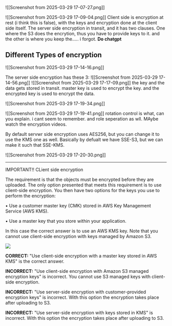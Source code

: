 ![[Screenshot from 2025-03-29 17-07-27.png]]

![[Screenshot from 2025-03-29 17-09-04.png]]
Client side is encryption at rest (i think this is false), with the keys and encryption done at the client side itself.
The server side encryption in transit, and it has two clauses. One where the S3 does the encrytion, thus you have to provide keys to it. and the other is where you keep the..... i forgot.
**Do chatgpt**


## Different Types of encryption
![[Screenshot from 2025-03-29 17-14-16.png]]

The server side encryption has these 3:
![[Screenshot from 2025-03-29 17-14-56.png]]
![[Screenshot from 2025-03-29 17-17-09.png]]
the key and the data gets stored in transit. master key is used to encrypt the key. and the encrypted key is used to encrypt the data.

![[Screenshot from 2025-03-29 17-19-34.png]]

![[Screenshot from 2025-03-29 17-19-41.png]]
rotation control is what, can you explain. i cant seem to remember. and role seperation as wll.
MAybe watch the encryption videos.


By default servwr side encryption uses AES256, but you can change it to use the KMS one as well. Basically by defualt we have SSE-S3, but we can make it such that SSE-KMS.

![[Screenshot from 2025-03-29 17-20-30.png]]


---

IMPORTANT!!
CLient side encryption


The requirement is that the objects must be encrypted before they are uploaded. The only option presented that meets this requirement is to use client-side encryption. You then have two options for the keys you use to perform the encryption:

• Use a customer master key (CMK) stored in AWS Key Management Service (AWS KMS).

• Use a master key that you store within your application.

In this case the correct answer is to use an AWS KMS key. Note that you cannot use client-side encryption with keys managed by Amazon S3.

![](https://img-c.udemycdn.com/redactor/raw/test_question_description/2021-02-25_12-00-48-9dad6f62c8e7c9414b51a788e346c78c.jpg)

**CORRECT:** "Use client-side encryption with a master key stored in AWS KMS" is the correct answer.

**INCORRECT:** "Use client-side encryption with Amazon S3 managed encryption keys" is incorrect. You cannot use S3 managed keys with client-side encryption.

**INCORRECT:** "Use server-side encryption with customer-provided encryption keys" is incorrect. With this option the encryption takes place after uploading to S3.

**INCORRECT:** "Use server-side encryption with keys stored in KMS" is incorrect. With this option the encryption takes place after uploading to S3.




